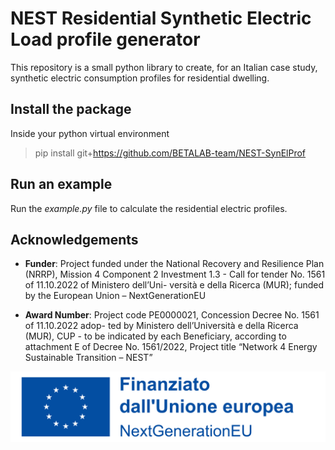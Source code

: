 # NEST Residential Synthetic Electric Load profile generator

This repository is a small python library to create, for an Italian case study, synthetic electric consumption profiles for residential dwelling. 



## Install the package
Inside your python virtual environment

> pip install git+https://github.com/BETALAB-team/NEST-SynElProf

## Run an example

Run the *example.py* file to calculate the residential electric profiles. 


## Acknowledgements

- **Funder**: Project funded under the National Recovery and Resilience Plan (NRRP), Mission 4 Component 2 Investment 1.3 - Call for tender No. 1561 of 11.10.2022 of Ministero dell’Uni-
versità e della Ricerca (MUR); funded by the European Union – NextGenerationEU

- **Award Number**: Project code PE0000021, Concession Decree No. 1561 of 11.10.2022 adop-
ted by Ministero dell’Università e della Ricerca (MUR), CUP - to be indicated by each Beneficiary, according to attachment E of Decree No. 1561/2022, Project title “Network 4 Energy Sustainable Transition – NEST”

![](EU_Logo_PANTONE.png)

